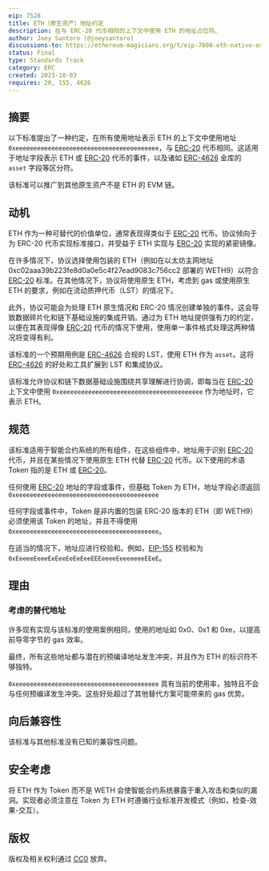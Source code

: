 ```yaml
---
eip: 7528
title: ETH（原生资产）地址约定
description: 在与 ERC-20 代币相同的上下文中使用 ETH 的地址占位符。
author: Joey Santoro (@joeysantoro)
discussions-to: https://ethereum-magicians.org/t/eip-7808-eth-native-asset-address-convention/15989
status: Final
type: Standards Track
category: ERC
created: 2023-10-03
requires: 20, 155, 4626
---
```


## 摘要

以下标准提出了一种约定，在所有使用地址表示 ETH 的上下文中使用地址 `0xeeeeeeeeeeeeeeeeeeeeeeeeeeeeeeeeeeeeeeee`，与 [ERC-20](./eip-20.md) 代币相同。这适用于地址字段表示 ETH 或 [ERC-20](./eip-20.md) 代币的事件，以及诸如 [ERC-4626](./eip-4626.md) 金库的 `asset` 字段等区分符。

该标准可以推广到其他原生资产不是 ETH 的 EVM 链。

## 动机

ETH 作为一种可替代的价值单位，通常表现得类似于 [ERC-20](./eip-20.md) 代币。协议倾向于为 ERC-20 代币实现标准接口，并受益于 ETH 实现与 [ERC-20](./eip-20.md) 实现的紧密镜像。

在许多情况下，协议选择使用包装的 ETH（例如在以太坊主网地址 0xc02aaa39b223fe8d0a0e5c4f27ead9083c756cc2 部署的 WETH9）以符合 [ERC-20](./eip-20.md) 标准。在其他情况下，协议将使用原生 ETH，考虑到 gas 或使用原生 ETH 的要求，例如在流动质押代币（LST）的情况下。

此外，协议可能会为处理 ETH 原生情况和 ERC-20 情况创建单独的事件。这会导致数据碎片化和链下基础设施的集成开销。通过为 ETH 地址提供强有力的约定，以便在其表现得像 [ERC-20](./eip-20.md) 代币的情况下使用，使用单一事件格式处理这两种情况将变得有利。

该标准的一个预期用例是 [ERC-4626](./eip-4626.md) 合规的 LST，使用 ETH 作为 `asset`。这将 [ERC-4626](./eip-4626.md) 的好处和工具扩展到 LST 和集成协议。

该标准允许协议和链下数据基础设施围绕共享理解进行协调，即每当在 [ERC-20](./eip-20.md) 上下文中使用 `0xeeeeeeeeeeeeeeeeeeeeeeeeeeeeeeeeeeeeeeee` 作为地址时，它表示 ETH。

## 规范

该标准适用于智能合约系统的所有组件，在这些组件中，地址用于识别 [ERC-20](./eip-20.md) 代币，并且在某些情况下使用原生 ETH 代替 [ERC-20](./eip-20.md) 代币。以下使用的术语 Token 指的是 ETH 或 [ERC-20](./eip-20.md)。

任何使用 [ERC-20](./eip-20.md) 地址的字段或事件，但基础 Token 为 ETH，地址字段必须返回 `0xeeeeeeeeeeeeeeeeeeeeeeeeeeeeeeeeeeeeeeee`

任何字段或事件中，Token 是非内置的包装 ERC-20 版本的 ETH（即 WETH9）必须使用该 Token 的地址，并且不得使用 `0xeeeeeeeeeeeeeeeeeeeeeeeeeeeeeeeeeeeeeeee`。

在适当的情况下，地址应进行校验和。例如，[EIP-155](./eip-155.md) 校验和为 `0xEeeeeEeeeEeEeeEeEeEeeEEEeeeeEeeeeeeeEEeE`。

## 理由

### 考虑的替代地址

许多现有实现与该标准的使用案例相同，使用的地址如 0x0、0x1 和 0xe，以提高前导零字节的 gas 效率。

最终，所有这些地址都与潜在的预编译地址发生冲突，并且作为 ETH 的标识符不够独特。

`0xeeeeeeeeeeeeeeeeeeeeeeeeeeeeeeeeeeeeeeee` 具有当前的使用率，独特且不会与任何预编译发生冲突。这些好处超过了其他替代方案可能带来的 gas 优势。

## 向后兼容性

该标准与其他标准没有已知的兼容性问题。

## 安全考虑

将 ETH 作为 Token 而不是 WETH 会使智能合约系统暴露于重入攻击和类似的漏洞。实现者必须注意在 Token 为 ETH 时遵循行业标准开发模式（例如，检查-效果-交互）。

## 版权

版权及相关权利通过 [CC0](../LICENSE.md) 放弃。